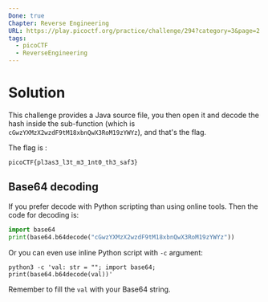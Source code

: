 ```yaml
---
Done: true
Chapter: Reverse Engineering
URL: https://play.picoctf.org/practice/challenge/294?category=3&page=2
tags:
  - picoCTF
  - ReverseEngineering
---
```


# Solution

This challenge provides a Java source file, you then open it and decode the hash inside the sub-function (which is `cGwzYXMzX2wzdF9tM18xbnQwX3RoM19zYWYz`), and that's the flag.

The flag is :

```plain
picoCTF{pl3as3_l3t_m3_1nt0_th3_saf3}
```

## Base64 decoding

If you prefer decode with Python scripting than using online tools.
Then the code for decoding is:

```python
import base64
print(base64.b64decode("cGwzYXMzX2wzdF9tM18xbnQwX3RoM19zYWYz"))
```

Or you can even use inline Python script with `-c` argument:

```shell
python3 -c 'val: str = ""; import base64; print(base64.b64decode(val))'
```

Remember to fill the `val` with your Base64 string.
